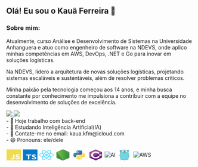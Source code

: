 ## Olá! Eu sou o Kauã Ferreira 👋

### Sobre mim:
Atualmente, curso Análise e Desenvolvimento de Sistemas na Universidade Anhanguera e atuo como engenheiro de software na NDEVS, onde aplico minhas competências em AWS, DevOps, .NET e Go para inovar em soluções logísticas.

Na NDEVS, lidero a arquitetura de novas soluções logísticas, projetando sistemas escaláveis e sustentáveis, além de resolver problemas críticos.

Minha paixão pela tecnologia começou aos 14 anos, e minha busca constante por conhecimento me impulsiona a contribuir com a equipe no desenvolvimento de soluções de excelência.

<div>
  <a href="https://github.com/kauakfm">
    <img height="180em" src="https://github-readme-stats.vercel.app/api?username=kauakfm&show_icons=true&bg_color=0D1117&title_color=2FAD46&text_color=FFFFFF&icon_color=2FAD46"/>
  </a>
  <a href="https://github.com/kauakfm">
    <img height="180em" src="https://github-readme-streak-stats.herokuapp.com/?user=kauakfm&theme=dark&border_radius=5"/>
  </a>
</div>
    
<div>- 🔭 Hoje trabalho com back-end</div>
<div>- 🌱 Estudando Inteligência Artificial(IA)</div>
<div>- 📖 Contate-me no email: kaua.kfm@icloud.com</div>
<div>- 😄 Pronouns: ele/dele</div>

<div style="display: inline_block"><br>
  <img align="center" alt="JavaScript" height="30" width="40" src="https://raw.githubusercontent.com/devicons/devicon/master/icons/javascript/javascript-plain.svg">
  <img align="center" alt="TypeScript" height="30" width="40" src="https://raw.githubusercontent.com/devicons/devicon/master/icons/typescript/typescript-plain.svg">
  <img align="center" alt="React" height="30" width="40" src="https://raw.githubusercontent.com/devicons/devicon/master/icons/react/react-original.svg">
  <img align="center" alt="NodeJS" height="30" width="40" src="https://raw.githubusercontent.com/devicons/devicon/master/icons/nodejs/nodejs-original.svg">
  <img align="center" alt="Python" height="30" width="40" src="https://raw.githubusercontent.com/devicons/devicon/master/icons/python/python-original.svg">
  <img align="center" alt="CSharp" height="30" width="40" src="https://raw.githubusercontent.com/devicons/devicon/master/icons/csharp/csharp-original.svg">
  <img align="center" alt="AI" height="30" width="40" src="https://img.icons8.com/ios-filled/50/FFFFFF/artificial-intelligence.png">
  <img align="center" alt="Go" height="30" width="40" src="https://raw.githubusercontent.com/devicons/devicon/master/icons/go/go-original.svg">
  <img align="center" alt="AWS" height="30" width="40" src="https://raw.githubusercontent.com/devicons/devicon/master/icons/aws/aws-original.svg">
</div>

